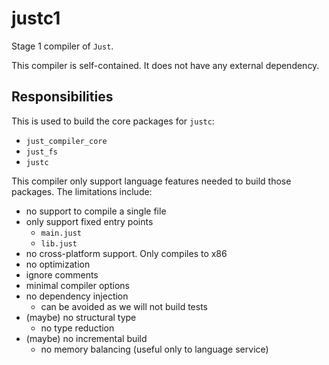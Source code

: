 # justc1

Stage 1 compiler of `Just`.

This compiler is self-contained.
It does not have any external dependency.

## Responsibilities

This is used to build the core packages for `justc`:

- `just_compiler_core`
- `just_fs`
- `justc`

This compiler only support language features needed to build those packages.
The limitations include:

- no support to compile a single file
- only support fixed entry points
  - `main.just`
  - `lib.just`
- no cross-platform support. Only compiles to x86
- no optimization
- ignore comments
- minimal compiler options
- no dependency injection
  - can be avoided as we will not build tests
- (maybe) no structural type
  - no type reduction
- (maybe) no incremental build
  - no memory balancing (useful only to language service)
